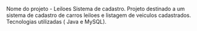 Nome do projeto - Leiloes Sistema de cadastro.
Projeto destinado a um sistema de cadastro de carros leiloes e listagem de veiculos cadastrados.
Tecnologias utilizadas ( Java e MySQL).

